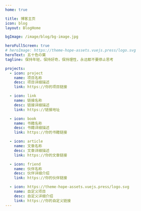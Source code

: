 ```yaml
---
home: true

title: 博客主页
icon: blog
layout: BlogHome

bgImage: /image/blog/bg-image.jpg

heroFullScreen: true
# heroImage: https://theme-hope-assets.vuejs.press/logo.svg
heroText: 五十色の葉
tagline: 保持年轻，保持好奇，保持理性，永远都不要停止思考

projects:
  - icon: project
    name: 项目名称
    desc: 项目详细描述
    link: https://你的项目链接

  - icon: link
    name: 链接名称
    desc: 链接详细描述
    link: https://链接地址

  - icon: book
    name: 书籍名称
    desc: 书籍详细描述
    link: https://你的书籍链接

  - icon: article
    name: 文章名称
    desc: 文章详细描述
    link: https://你的文章链接

  - icon: friend
    name: 伙伴名称
    desc: 伙伴详细介绍
    link: https://你的伙伴链接

  - icon: https://theme-hope-assets.vuejs.press/logo.svg
    name: 自定义项目
    desc: 自定义详细介绍
    link: https://你的自定义链接
---
```


<script setup lang="ts">
  import FireFlyFactory from '@util/firefly.ts'

  import { onMounted, onUnmounted } from 'vue'

  let fireFlyFactory: string = null;

  onMounted(() => {
    fireFlyFactory = new FireFlyFactory();
  })

  onUnmounted(() => {
    fireFlyFactory.destroye()
  })
</script>
